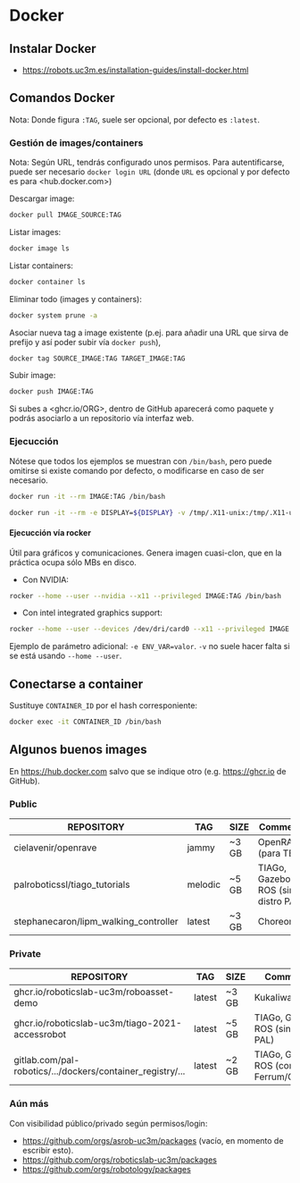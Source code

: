 # Docker

## Instalar Docker

- <https://robots.uc3m.es/installation-guides/install-docker.html>

## Comandos Docker

Nota: Donde figura `:TAG`, suele ser opcional, por defecto es `:latest`.

### Gestión de images/containers

Nota: Según URL, tendrás configurado unos permisos. Para autentificarse, puede ser necesario `docker login URL` (donde `URL` es opcional y por defecto es para <hub.docker.com>)

Descargar image:

```bash
docker pull IMAGE_SOURCE:TAG
```

Listar images:

```bash
docker image ls
```

Listar containers:

```bash
docker container ls
```

Eliminar todo (images y containers):

```bash
docker system prune -a
```

Asociar nueva tag a image existente (p.ej. para añadir una URL que sirva de prefijo y así poder subir vía `docker push`), 

```bash
docker tag SOURCE_IMAGE:TAG TARGET_IMAGE:TAG
```

Subir image:

```bash
docker push IMAGE:TAG
```

Si subes a <ghcr.io/ORG>, dentro de GitHub aparecerá como paquete y podrás asociarlo a un repositorio vía interfaz web.

### Ejecucción

Nótese que todos los ejemplos se muestran con `/bin/bash`, pero puede omitirse si existe comando por defecto, o modificarse en caso de ser necesario.

```bash
docker run -it --rm IMAGE:TAG /bin/bash
```

```bash
docker run -it --rm -e DISPLAY=${DISPLAY} -v /tmp/.X11-unix:/tmp/.X11-unix:rw IMAGE:TAG /bin/bash
```

#### Ejecucción vía rocker

Útil para gráficos y comunicaciones. Genera imagen cuasi-clon, que en la práctica ocupa sólo MBs en disco.

- Con NVIDIA:

```bash
rocker --home --user --nvidia --x11 --privileged IMAGE:TAG /bin/bash
```

- Con intel integrated graphics support:


```bash
rocker --home --user --devices /dev/dri/card0 --x11 --privileged IMAGE:TAG /bin/bash
```

Ejemplo de parámetro adicional: `-e ENV_VAR=valor`. `-v` no suele hacer falta si se está usando `--home --user`.

## Conectarse a container

Sustituye `CONTAINER_ID` por el hash corresponiente:

```bash
docker exec -it CONTAINER_ID /bin/bash
```

## Algunos buenos images

En <https://hub.docker.com> salvo que se indique otro (e.g. <https://ghcr.io> de GitHub).

### Public

REPOSITORY                            | TAG     | SIZE  | Comments
--------------------------------------|---------|-------|------------
cielavenir/openrave                   | jammy   | ~3 GB | OpenRAVE (para TEO)
palroboticssl/tiago_tutorials         | melodic | ~5 GB | TIAGo, Gazebo, ROS (sin distro PAL)
stephanecaron/lipm_walking_controller | latest  | ~3 GB | Choreonoid

### Private

REPOSITORY                                                 | TAG     | SIZE  | Comments
-----------------------------------------------------------|---------|-------|------------
ghcr.io/roboticslab-uc3m/roboasset-demo                    | latest  | ~3 GB | KukaIiwa+ROS2
ghcr.io/roboticslab-uc3m/tiago-2021-accessrobot            | latest  | ~5 GB | TIAGo, Gazebo, ROS (sin distro PAL)
gitlab.com/pal-robotics/.../dockers/container_registry/... | latest  | ~2 GB | TIAGo, Gazebo, ROS (con Ferrum/Gallium)

### Aún más

Con visibilidad público/privado según permisos/login:

- <https://github.com/orgs/asrob-uc3m/packages> (vacío, en momento de escribir esto).
- <https://github.com/orgs/roboticslab-uc3m/packages>
- <https://github.com/orgs/robotology/packages>
